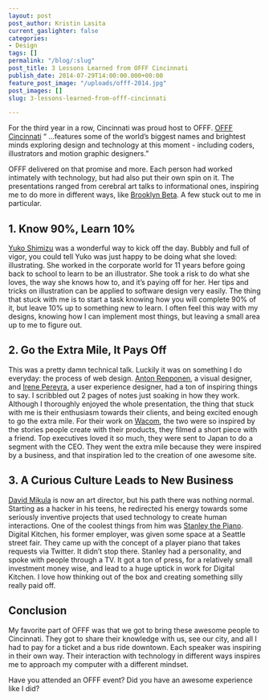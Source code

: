 ```yaml
---
layout: post
post_author: Kristin Lasita
current_gaslighter: false
categories:
- Design
tags: []
permalink: "/blog/:slug"
post_title: 3 Lessons Learned from OFFF Cincinnati
publish_date: 2014-07-29T14:00:00.000+00:00
feature_post_image: "/uploads/offf-2014.jpg"
post_images: []
slug: 3-lessons-learned-from-offf-cincinnati

---
```

For the third year in a row, Cincinnati was proud host to OFFF. [OFFF Cincinnati](http://contemporaryartscenter.org/calendar/2014/07/24/offf-cincinnati-2014) “ …features some of the world’s biggest names and brightest minds exploring design and technology at this moment - including coders, illustrators and motion graphic designers.” 

OFFF delivered on that promise and more. Each person had worked intimately with technology, but had also put their own spin on it. The presentations ranged from cerebral art talks to informational ones, inspiring me to do more in different ways, like [Brooklyn Beta](http://teamgaslight.com/blog/brooklyn-beta-breaks-wide-open). A few stuck out to me in particular.

## 1. Know 90%, Learn 10%
[Yuko Shimizu](http://yukoart.com/) was a wonderful way to kick off the day. Bubbly and full of vigor, you could tell Yuko was just happy to be doing what she loved: illustrating. She worked in the corporate world for 11 years before going back to school to learn to be an illustrator. She took a risk to do what she loves, the way she knows how to, and it’s paying off for her. Her tips and tricks on illustration can be applied to software design very easily. The thing that stuck with me is to start a task knowing how you will complete 90% of it, but leave 10% up to something new to learn. I often feel this way with my designs, knowing how I can implement most things, but leaving a small area up to me to figure out.  

## 2. Go the Extra Mile, It Pays Off
This was a pretty damn technical talk. Luckily it was on something I do everyday: the process of web design. [Anton Repponen](http://work.repponen.com/), a visual designer, and [Irene Pereyra](http://irenepereyra.com/), a user experience designer, had a ton of inspiring things to say. I scribbled out 2 pages of notes just soaking in how they work. Although I thoroughly enjoyed the whole presentation, the thing that stuck with me is their enthusiasm towards their clients, and being excited enough to go the extra mile. For their work on [Wacom](http://www.wacom.com/en/us/), the two were so inspired by the stories people create with their products, they filmed a short piece with a friend. Top executives loved it so much, they were sent to Japan to do a segment with the CEO. They went the extra mile because they were inspired by a business, and that inspiration led to the creation of one awesome site.

## 3. A Curious Culture Leads to New Business
[David Mikula](http://davidmikula.com/) is now an art director, but his path there was nothing normal. Starting as a hacker in his teens, he redirected his energy towards some seriously inventive projects that used technology to create human interactions. One of the coolest things from him was [Stanley the Piano](http://stanleypiano.com/). Digital Kitchen, his former employer, was given some space at a Seattle street fair. They came up with the concept of a player piano that takes requests via Twitter. It didn’t stop there. Stanley had a personality, and spoke with people through a TV. It got a ton of press, for a relatively small investment money wise, and lead to a huge uptick in work for Digital Kitchen. I love how thinking out of the box and creating something silly really paid off.

## Conclusion

My favorite part of OFFF was that we got to bring these awesome people to Cincinnati. They got to share their knowledge with us, see our city, and all I had to pay for a ticket and a bus ride downtown. Each speaker was inspiring in their own way. Their interaction with technology in different ways inspires me to approach my computer with a different mindset. 

Have you attended an OFFF event? Did you have an awesome experience like I did?